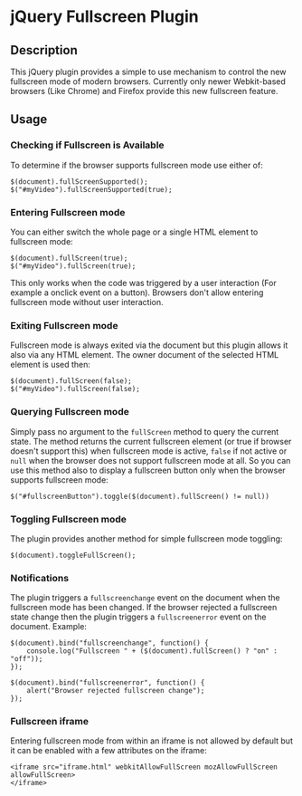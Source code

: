 jQuery Fullscreen Plugin
========================


Description
-----------

This jQuery plugin provides a simple to use mechanism to control the
new fullscreen mode of modern browsers. Currently only newer Webkit-based
browsers (Like Chrome) and Firefox provide this new fullscreen feature.


Usage
-----

### Checking if Fullscreen is Available
To determine if the browser supports fullscreen mode use either of:

    $(document).fullScreenSupported();
    $("#myVideo").fullScreenSupported(true);


### Entering Fullscreen mode
 
You can either switch the whole page or a single HTML element to fullscreen
mode:

    $(document).fullScreen(true);
    $("#myVideo").fullScreen(true);

This only works when the code was triggered by a user interaction (For
example a onclick event on a button). Browsers don't allow entering
fullscreen mode without user interaction.


### Exiting Fullscreen mode

Fullscreen mode is always exited via the document but this plugin allows
it also via any HTML element. The owner document of the selected HTML 
element is used then:

    $(document).fullScreen(false);
    $("#myVideo").fullScreen(false);


### Querying Fullscreen mode

Simply pass no argument to the `fullScreen` method to query the current
state.  The method returns the current fullscreen element (or true if
browser doesn't support this) when fullscreen mode is active, `false` if not
active or `null` when the browser does not support fullscreen mode at all. 
So you can use this method also to display a fullscreen button only when the
browser supports fullscreen mode:

    $("#fullscreenButton").toggle($(document).fullScreen() != null))


### Toggling Fullscreen mode

The plugin provides another method for simple fullscreen mode toggling:

    $(document).toggleFullScreen();


### Notifications

The plugin triggers a `fullscreenchange` event on the document when the 
fullscreen mode has been changed. If the browser rejected a fullscreen 
state change then the plugin triggers a `fullscreenerror` event on the
document. Example:

    $(document).bind("fullscreenchange", function() {
        console.log("Fullscreen " + ($(document).fullScreen() ? "on" : "off"));
    });

    $(document).bind("fullscreenerror", function() {
        alert("Browser rejected fullscreen change");
    });


### Fullscreen iframe

Entering fullscreen mode from within an iframe is not allowed by default but
it can be enabled with a few attributes on the iframe:

    <iframe src="iframe.html" webkitAllowFullScreen mozAllowFullScreen allowFullScreen>
    </iframe>
